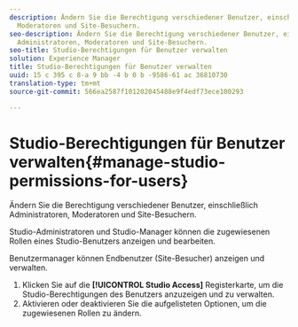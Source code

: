 ```yaml
---
description: Ändern Sie die Berechtigung verschiedener Benutzer, einschließlich Administratoren,
  Moderatoren und Site-Besuchern.
seo-description: Ändern Sie die Berechtigung verschiedener Benutzer, einschließlich
  Administratoren, Moderatoren und Site-Besuchern.
seo-title: Studio-Berechtigungen für Benutzer verwalten
solution: Experience Manager
title: Studio-Berechtigungen für Benutzer verwalten
uuid: 15 c 395 c 8-a 9 bb -4 b 0 b -9586-61 ac 36810730
translation-type: tm+mt
source-git-commit: 566ea2587f101202045488e9f4edf73ece100293

---
```



# Studio-Berechtigungen für Benutzer verwalten{#manage-studio-permissions-for-users}

Ändern Sie die Berechtigung verschiedener Benutzer, einschließlich Administratoren, Moderatoren und Site-Besuchern.

Studio-Administratoren und Studio-Manager können die zugewiesenen Rollen eines Studio-Benutzers anzeigen und bearbeiten.

Benutzermanager können Endbenutzer (Site-Besucher) anzeigen und verwalten.

1. Klicken Sie auf die **[!UICONTROL Studio Access]** Registerkarte, um die Studio-Berechtigungen des Benutzers anzuzeigen und zu verwalten.
1. Aktivieren oder deaktivieren Sie die aufgelisteten Optionen, um die zugewiesenen Rollen zu ändern.
